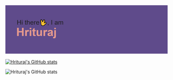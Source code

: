 <img src=https://github.com/jacktheripp3r/jacktheripp3r/blob/main/download.png>

[![Hrituraj's GitHub stats](https://github-readme-stats.vercel.app/api?username=jacktheripp3r)](https://github.com/jacktheripp3r/github-readme-stats)

![Hrituraj's GitHub stats](https://github-readme-stats.vercel.app/api?username=jacktheripp3r&show_icons=true)
<!--
**jacktheripp3r/jacktheripp3r** is a ✨ _special_ ✨ repository because its `README.md` (this file) appears on your GitHub profile.

Here are some ideas to get you started:

- 🔭 I’m currently working on ...
- 🌱 I’m currently learning ...
- 👯 I’m looking to collaborate on ...
- 🤔 I’m looking for help with ...
- 💬 Ask me about ...
- 📫 How to reach me: ...
- 😄 Pronouns: ...
- ⚡ Fun fact: ...
-->
